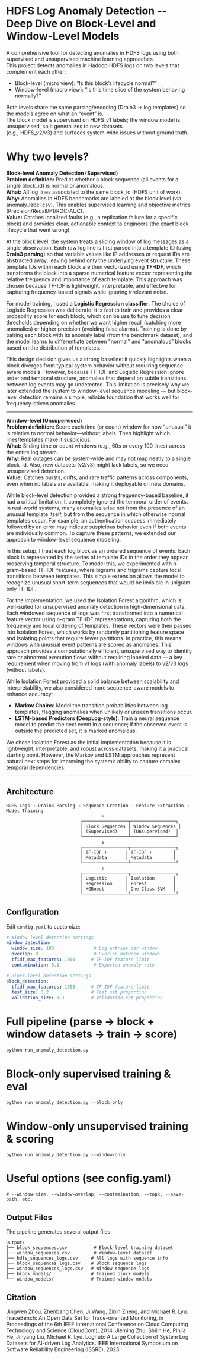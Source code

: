 # HDFS Log Anomaly Detection -- Deep Dive on Block-Level and Window-Level Models

A comprehensive tool for detecting anomalies in HDFS logs using both supervised and unsupervised machine learning approaches.  
This project detects anomalies in Hadoop HDFS logs on two levels that complement each other:
  - Block-level (micro view): “Is this block’s lifecycle normal?”
  - Window-level (macro view): “Is this time slice of the system behaving normally?”

Both levels share the same parsing/encoding (Drain3 → log templates) so the models agree on what an “event” is.  
The block model is supervised on HDFS_v1 labels; the window model is unsupervised, so it generalizes to new datasets  
(e.g., HDFS_v2/v3) and surfaces system-wide issues without ground truth.

# Why two levels?

**Block-level Anomaly Detection (Supervised)**  
**Problem definition:** Predict whether a block sequence (all events for a single block_id) is normal or anomalous.  
**What:** All log lines associated to the same block_id (HDFS unit of work).  
**Why:** Anomalies in HDFS benchmarks are labeled at the block level (via anomaly_label.csv). This enables supervised learning and objective metrics (Precision/Recall/F1/ROC-AUC).  
**Value:** Catches localized faults (e.g., a replication failure for a specific block) and provides clear, actionable context to engineers (the exact block lifecycle that went wrong).

At the block level, the system treats a sliding window of log messages as a single observation. Each raw log line is first parsed into a template ID (using **Drain3 parsing**) so that variable values like IP addresses or request IDs are abstracted away, leaving behind only the underlying event structure. These template IDs within each block are then vectorized using **TF-IDF**, which transforms the block into a sparse numerical feature vector representing the relative frequency and importance of each template. This approach was chosen because TF-IDF is lightweight, interpretable, and effective for capturing frequency-based signals while ignoring irrelevant noise.

For model training, I used a **Logistic Regression classifier**. The choice of Logistic Regression was deliberate: it is fast to train and provides a clear probability score for each block, which can be use to tune decision thresholds depending on whether we want higher recall (catching more anomalies) or higher precision (avoiding false alarms). Training is done by pairing each block with its anomaly label (from the benchmark dataset), and the model learns to differentiate between "normal" and "anomalous" blocks based on the distribution of templates.

This design decision gives us a strong baseline: it quickly highlights when a block diverges from typical system behavior without requiring sequence-aware models. However, because TF-IDF and Logistic Regression ignore order and temporal structure, anomalies that depend on subtle transitions between log events may go undetected. This limitation is precisely why we later extended the system to window-level sequence modeling — but block-level detection remains a simple, reliable foundation that works well for frequency-driven anomalies.

---

**Window-level (Unsupervised)**  
**Problem definition:** Score each time (or count) window for how “unusual” it is relative to normal behavior—without labels. Then highlight which lines/templates make it suspicious.  
**What:** Sliding time or count windows (e.g., 60s or every 100 lines) across the entire log stream.  
**Why:** Real outages can be system-wide and may not map neatly to a single block_id. Also, new datasets (v2/v3) might lack labels, so we need unsupervised detection.  
**Value:** Catches bursts, drifts, and rare traffic patterns across components, even when no labels are available, making it deployable on new domains.

While block-level detection provided a strong frequency-based baseline, it had a critical limitation: it completely ignored the temporal order of events. In real-world systems, many anomalies arise not from the presence of an unusual template itself, but from the sequence in which otherwise normal templates occur. For example, an authentication success immediately followed by an error may indicate suspicious behavior even if both events are individually common. To capture these patterns, we extended our approach to window-level sequence modeling.

In this setup, I treat each log block as an ordered sequence of events. Each block is represented by the series of template IDs in the order they appear, preserving temporal structure. To model this, we experimented with n-gram–based TF-IDF features, where bigrams and trigrams capture local transitions between templates. This simple extension allows the model to recognize unusual short-term sequences that would be invisible in unigram-only TF-IDF.

For the implementation, we used the Isolation Forest algorithm, which is well-suited for unsupervised anomaly detection in high-dimensional data. Each windowed sequence of logs was first transformed into a numerical feature vector using n-gram TF-IDF representations, capturing both the frequency and local ordering of templates. These vectors were then passed into Isolation Forest, which works by randomly partitioning feature space and isolating points that require fewer partitions. In practice, this means windows with unusual event patterns are scored as anomalies. This approach provides a computationally efficient, unsupervised way to identify rare or abnormal execution flows without requiring labeled data — a key requirement when moving from v1 logs (with anomaly labels) to v2/v3 logs (without labels).

While Isolation Forest provided a solid balance between scalability and interpretability, we also considered more sequence-aware models to enhance accuracy:

- **Markov Chains**: Model the transition probabilities between log templates, flagging anomalies when unlikely or unseen transitions occur.  
- **LSTM-based Predictors (DeepLog-style)**: Train a neural sequence model to predict the next event in a sequence; if the observed event is outside the predicted set, it is marked anomalous.

We chose Isolation Forest as the initial implementation because it is lightweight, interpretable, and robust across datasets, making it a practical starting point. However, the Markov and LSTM approaches represent natural next steps for improving the system’s ability to capture complex temporal dependencies.

---

## Architecture

```
HDFS Logs → Drain3 Parsing → Sequence Creation → Feature Extraction → Model Training
                                    ↓
                            ┌─────────────────┬─────────────────┐
                            │ Block Sequences │ Window Sequences │
                            │ (Supervised)    │ (Unsupervised)  │
                            └─────────────────┴─────────────────┘
                                    ↓
                            ┌─────────────────┬─────────────────┐
                            │ TF-IDF +       │ TF-IDF +        │
                            │ Metadata       │ Metadata        │
                            └─────────────────┴─────────────────┘
                                    ↓
                            ┌─────────────────┬─────────────────┐
                            │ Logistic       │ Isolation       │
                            │ Regression     │ Forest          │
                            │ XGBoost        │ One-Class SVM   │
                            └─────────────────┴─────────────────┘
```



## Configuration

Edit `config.yaml` to customize:

```yaml
# Window-level detection settings
window_detection:
  window_size: 100               # Log entries per window
  overlap: 0                     # Overlap between windows
  tfidf_max_features: 1000      # TF-IDF feature limit
  contamination: 0.1             # Expected anomaly rate

# Block-level detection settings  
block_detection:
  tfidf_max_features: 1000      # TF-IDF feature limit
  test_size: 0.2                # Test set proportion
  validation_size: 0.1          # Validation set proportion
```


# Full pipeline (parse → block + window datasets → train → score)
``` python
python run_anomaly_detection.py
```
# Block-only supervised training & eval
``` python
python run_anomaly_detection.py --block-only
```

# Window-only unsupervised training & scoring
```
python run_anomaly_detection.py --window-only
```

# Useful options (see config.yaml)
```
# --window-size, --window-overlap, --contamination, --topk, --save-path, etc.
```

## Output Files

The pipeline generates several output files:

```
Output/
├── block_sequences.csv          # Block-level training dataset
├── window_sequences.csv         # Window-level dataset
├── hdfs_sequences_logs.csv     # All logs with sequence info
├── block_sequences_logs.csv    # Block sequence logs
├── window_sequences_logs.csv   # Window sequence logs
├── block_models/               # Trained block models
└── window_models/              # Trained window models
```





## Citation
Jingwen Zhou, Zhenbang Chen, Ji Wang, Zibin Zheng, and Michael R. Lyu. TraceBench: An Open Data Set for Trace-oriented Monitoring, in Proceedings of the 6th IEEE International Conference on Cloud Computing Technology and Science (CloudCom), 2014.
Jieming Zhu, Shilin He, Pinjia He, Jinyang Liu, Michael R. Lyu. Loghub: A Large Collection of System Log Datasets for AI-driven Log Analytics. IEEE International Symposium on Software Reliability Engineering (ISSRE), 2023.
